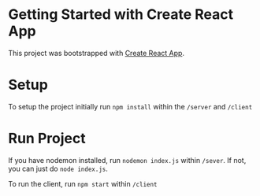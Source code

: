 # Getting Started with Create React App

This project was bootstrapped with [Create React App](https://github.com/facebook/create-react-app).

# Setup

To setup the project initially run `npm install` within the `/server` and `/client`

# Run Project

If you have nodemon installed, run `nodemon index.js` within `/sever`.
If not, you can just do `node index.js`.

To run the client, run `npm start` within `/client`